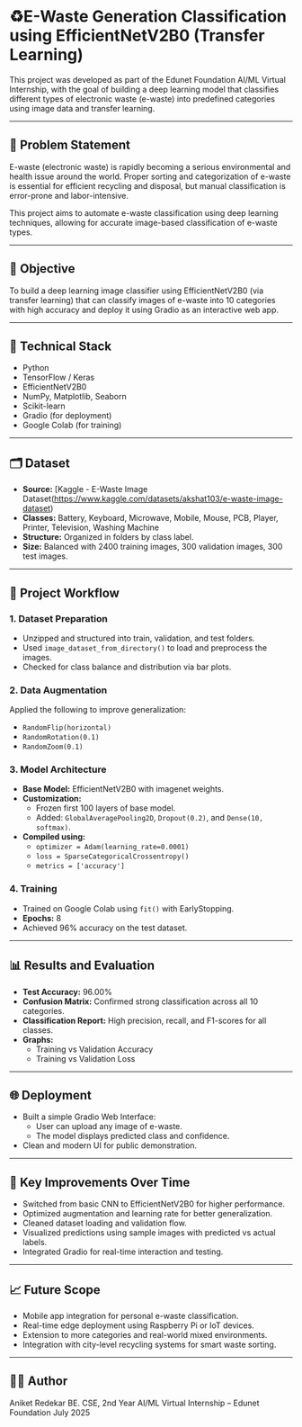 # ♻️E-Waste Generation Classification using EfficientNetV2B0 (Transfer Learning)

This project was developed as part of the Edunet Foundation AI/ML Virtual Internship, with the goal of building a deep learning model that classifies different types of electronic waste (e-waste) into predefined categories using image data and transfer learning.

---

## 📌 Problem Statement

E-waste (electronic waste) is rapidly becoming a serious environmental and health issue around the world. Proper sorting and categorization of e-waste is essential for efficient recycling and disposal, but manual classification is error-prone and labor-intensive.

This project aims to automate e-waste classification using deep learning techniques, allowing for accurate image-based classification of e-waste types.

---

## 🎯 Objective

To build a deep learning image classifier using EfficientNetV2B0 (via transfer learning) that can classify images of e-waste into 10 categories with high accuracy and deploy it using Gradio as an interactive web app.

---

## 🧠 Technical Stack

* Python
* TensorFlow / Keras
* EfficientNetV2B0
* NumPy, Matplotlib, Seaborn
* Scikit-learn
* Gradio (for deployment)
* Google Colab (for training)

---

## 🗂️ Dataset

* **Source:** [Kaggle - E-Waste Image Dataset(https://www.kaggle.com/datasets/akshat103/e-waste-image-dataset)  
* **Classes:** Battery, Keyboard, Microwave, Mobile, Mouse, PCB, Player, Printer, Television, Washing Machine
* **Structure:** Organized in folders by class label.
* **Size:** Balanced with 2400 training images, 300 validation images, 300 test images.

---

## 🔄 Project Workflow

### 1. Dataset Preparation

* Unzipped and structured into train, validation, and test folders.
* Used `image_dataset_from_directory()` to load and preprocess the images.
* Checked for class balance and distribution via bar plots.

### 2. Data Augmentation

Applied the following to improve generalization:

* `RandomFlip(horizontal)`
* `RandomRotation(0.1)`
* `RandomZoom(0.1)`

### 3. Model Architecture

* **Base Model:** EfficientNetV2B0 with imagenet weights.
* **Customization:**
    * Frozen first 100 layers of base model.
    * Added: `GlobalAveragePooling2D`, `Dropout(0.2)`, and `Dense(10, softmax)`.
* **Compiled using:**
    * `optimizer = Adam(learning_rate=0.0001)`
    * `loss = SparseCategoricalCrossentropy()`
    * `metrics = ['accuracy']`

### 4. Training

* Trained on Google Colab using `fit()` with EarlyStopping.
* **Epochs:** 8
* Achieved 96% accuracy on the test dataset.

---

## 📊 Results and Evaluation

* **Test Accuracy:** 96.00%
* **Confusion Matrix:** Confirmed strong classification across all 10 categories.
* **Classification Report:** High precision, recall, and F1-scores for all classes.
* **Graphs:**
    * Training vs Validation Accuracy
    * Training vs Validation Loss

---

## 🌐 Deployment

* Built a simple Gradio Web Interface:
    * User can upload any image of e-waste.
    * The model displays predicted class and confidence.
* Clean and modern UI for public demonstration.

---

## 🚀 Key Improvements Over Time

* Switched from basic CNN to EfficientNetV2B0 for higher performance.
* Optimized augmentation and learning rate for better generalization.
* Cleaned dataset loading and validation flow.
* Visualized predictions using sample images with predicted vs actual labels.
* Integrated Gradio for real-time interaction and testing.

---

## 📈 Future Scope

* Mobile app integration for personal e-waste classification.
* Real-time edge deployment using Raspberry Pi or IoT devices.
* Extension to more categories and real-world mixed environments.
* Integration with city-level recycling systems for smart waste sorting.

---

## 👨‍💻 Author

Aniket Redekar
BE. CSE, 2nd Year
AI/ML Virtual Internship – Edunet Foundation
July 2025
